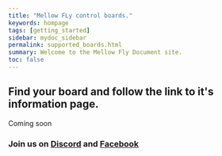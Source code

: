 ```yaml
---
title: "Mellow FLy control boards."
keywords: hompage
tags: [getting_started]
sidebar: mydoc_sidebar
permalink: supported_boards.html
summary: Welcome to the Mellow Fly Document site. 
toc: false
---
```



## Find your board and follow the link to it's information page. 

Coming soon


### Join us on [Discord](https://discord.gg/WTfCKQk6) and [Facebook](https://www.facebook.com/3DMellow/)